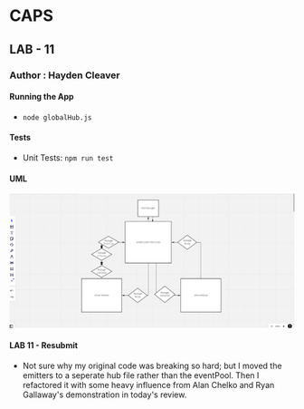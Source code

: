 # CAPS

## LAB - 11

### Author : Hayden Cleaver

#### Running the App

- `node globalHub.js`

#### Tests

- Unit Tests: `npm run test`

#### UML

![UML Diagram](Lab11.png)

#### LAB 11 - Resubmit

- Not sure why my original code was breaking so hard; but I moved the emitters to a seperate hub file rather than the eventPool. Then I refactored it with some heavy influence from Alan Chelko and Ryan Gallaway's demonstration in today's review.
